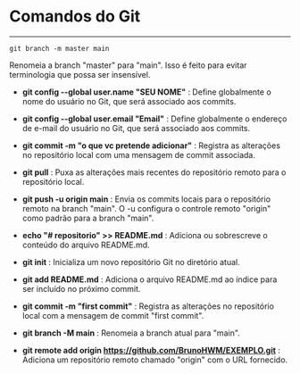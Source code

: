 # Comandos do Git
---


```
git branch -m master main
```
Renomeia a branch "master" para "main". Isso é feito para evitar terminologia que possa ser insensível.

- **git config --global user.name "SEU NOME"** :
Define globalmente o nome do usuário no Git, que será associado aos commits.

- **git config --global user.email "Email"** :
Define globalmente o endereço de e-mail do usuário no Git, que será associado aos commits.

- **git commit -m "o que vc pretende adicionar"** :
Registra as alterações no repositório local com uma mensagem de commit associada.

- **git pull** :
Puxa as alterações mais recentes do repositório remoto para o repositório local.

- **git push -u origin main** :
Envia os commits locais para o repositório remoto na branch "main". O -u configura o controle remoto "origin" como padrão para a branch "main".

- **echo "# repositorio" >> README.md** : 
Adiciona ou sobrescreve o conteúdo do arquivo README.md.

- **git init** :
Inicializa um novo repositório Git no diretório atual.

- **git add README.md** :
Adiciona o arquivo README.md ao índice para ser incluído no próximo commit.

- **git commit -m "first commit"** :
Registra as alterações no repositório local com a mensagem de commit "first commit".
                                                              
- **git branch -M main** :
Renomeia a branch atual para "main".

- **git remote add origin https://github.com/BrunoHWM/EXEMPLO.git** :
Adiciona um repositório remoto chamado "origin" com o URL fornecido.

